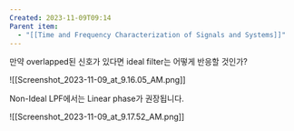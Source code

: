 ```yaml
---
Created: 2023-11-09T09:14
Parent item:
  - "[[Time and Frequency Characterization of Signals and Systems]]"
---
```

만약 overlapped된 신호가 있다면 ideal filter는 어떻게 반응할 것인가?

![[Screenshot_2023-11-09_at_9.16.05_AM.png]]

Non-Ideal LPF에서는 Linear phase가 권장됩니다.

![[Screenshot_2023-11-09_at_9.17.52_AM.png]]